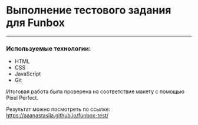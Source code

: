 
# Выполнение тестового задания для Funbox 
***
### Используемые технологии:
+ HTML
+ CSS
+ JavaScript
+ Git

Итоговая работа была проверена на соответствие макету с помощью Pixel Perfect.

Результат можно посмотреть по ссылке:
https://aaanastasiia.github.io/funbox-test/